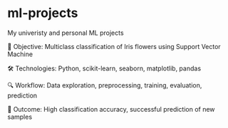 # ml-projects
My univeristy and personal ML projects

🌸 Objective: Multiclass classification of Iris flowers using Support Vector Machine

🛠️ Technologies: Python, scikit-learn, seaborn, matplotlib, pandas

🔍 Workflow: Data exploration, preprocessing, training, evaluation, prediction

🎯 Outcome: High classification accuracy, successful prediction of new samples
